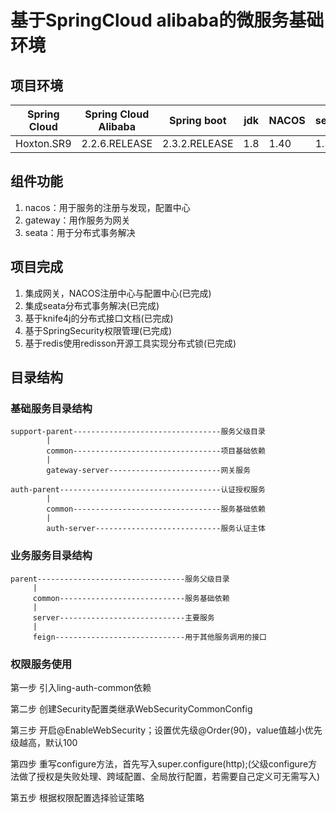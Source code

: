 # 基于SpringCloud alibaba的微服务基础环境

## 项目环境

|Spring Cloud|Spring Cloud Alibaba| Spring boot |      jdk    |    NACOS    |    seata    |
|------------| -------------------| ------------| ------------| ------------| ------------|
| Hoxton.SR9 |    2.2.6.RELEASE   |2.3.2.RELEASE|       1.8   |    1.40    |     1.30     |

## 组件功能

1. nacos：用于服务的注册与发现，配置中心
2. gateway：用作服务为网关
3. seata：用于分布式事务解决

## 项目完成

1. 集成网关，NACOS注册中心与配置中心(已完成)
2. 集成seata分布式事务解决(已完成)
3. 基于knife4j的分布式接口文档(已完成)
4. 基于SpringSecurity权限管理(已完成)
5. 基于redis使用redisson开源工具实现分布式锁(已完成)

## 目录结构

### 基础服务目录结构

    support-parent---------------------------------服务父级目录
            |
            common---------------------------------项目基础依赖
            |
            gateway-server-------------------------网关服务

    auth-parent------------------------------------认证授权服务
            |
            common---------------------------------服务基础依赖
            |
            auth-server----------------------------服务认证主体

### 业务服务目录结构

    parent---------------------------------服务父级目录
         |
         common----------------------------服务基础依赖
         |
         server----------------------------主要服务
         |
         feign-----------------------------用于其他服务调用的接口

### 权限服务使用
第一步 引入ling-auth-common依赖

第二步 创建Security配置类继承WebSecurityCommonConfig

第三步 开启@EnableWebSecurity；设置优先级@Order(90)，value值越小优先级越高，默认100

第四步 重写configure方法，首先写入super.configure(http);(父级configure方法做了授权是失败处理、跨域配置、全局放行配置，若需要自己定义可无需写入)

第五步 根据权限配置选择验证策略
    

    
    
        
